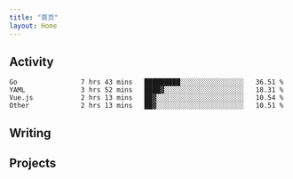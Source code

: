 ```yaml
---
title: "首页"
layout: Home
---
```


## Activity
<!--START_SECTION:waka-->

```text
Go                7 hrs 43 mins   █████████░░░░░░░░░░░░░░░░   36.51 %
YAML              3 hrs 52 mins   ████▓░░░░░░░░░░░░░░░░░░░░   18.31 %
Vue.js            2 hrs 13 mins   ██▓░░░░░░░░░░░░░░░░░░░░░░   10.54 %
Other             2 hrs 13 mins   ██▓░░░░░░░░░░░░░░░░░░░░░░   10.51 %
```

<!--END_SECTION:waka-->

## Writing
<PindedPosts />

## Projects
<Projects />
